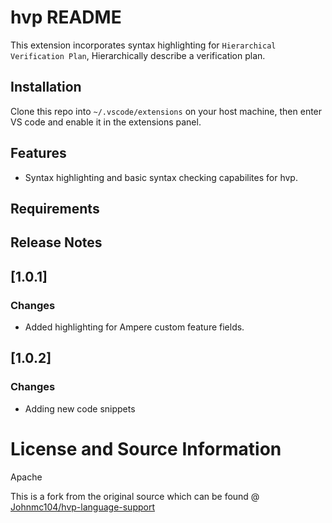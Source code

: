 # hvp README

This extension incorporates syntax highlighting for `Hierarchical Verification Plan`, Hierarchically describe a verification plan.

## Installation
Clone this repo into `~/.vscode/extensions` on your host machine, then enter VS code and enable it in the extensions panel.

## Features
 - Syntax highlighting and basic syntax checking capabilites for hvp.

## Requirements

## Release Notes
## [1.0.1]
### Changes
 - Added highlighting for Ampere custom feature fields.
## [1.0.2]
### Changes
 - Adding new code snippets

# License and Source Information
Apache

This is a fork from the original source which can be found @ [Johnmc104/hvp-language-support](https://github.com/Johnmc104/hvp-language-support)

